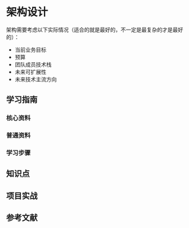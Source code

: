 # 架构设计

架构需要考虑以下实际情况（适合的就是最好的，不一定是最复杂的才是最好的）：

* 当前业务目标
* 预算
* 团队成员技术栈
* 未来可扩展性
* 未来技术主流方向

## 学习指南

### 核心资料

### 普通资料

### 学习步骤

## 知识点

## 项目实战

## 参考文献
